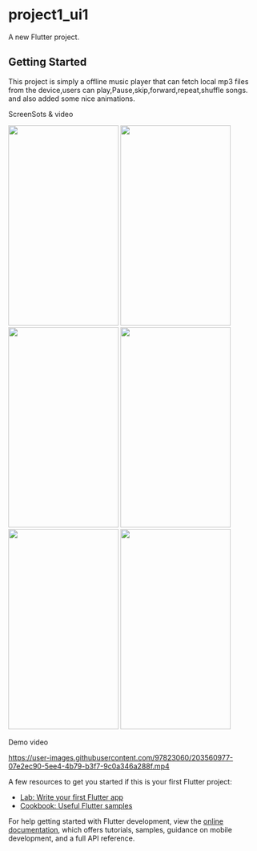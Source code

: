 # project1_ui1

A new Flutter project.

## Getting Started

This project is simply a offline music player that can fetch local mp3 files from the device,users can  play,Pause,skip,forward,repeat,shuffle songs.                        
and also added some nice animations.

ScreenSots & video



<!-- ![Screenshot_20221115-220641](https://user-images.githubusercontent.com/97823060/203565330-cd59a9ba-446d-4df2-bcb8-34fb3f834aad.png)
<img src="https://user-images.githubusercontent.com/97823060/203565330-cd59a9ba-446d-4df2-bcb8-34fb3f834aad.png" width="48" height="50" align="center"> -->

<img src="https://user-images.githubusercontent.com/97823060/203565330-cd59a9ba-446d-4df2-bcb8-34fb3f834aad.png" width="220" height="400">

<img src="https://user-images.githubusercontent.com/97823060/203565334-9be92bf7-0c3b-483f-af85-0614f55844f0.png" width="220" height="400">

<img src="https://user-images.githubusercontent.com/97823060/203565341-8ca48448-e29d-4e11-a9fb-675233f4f4f0.png" width="220" height="400">

<img src="https://user-images.githubusercontent.com/97823060/203565348-844cebe7-f2d5-481a-b39d-22efe9d6c11d.png" width="220" height="400">

<img src="https://user-images.githubusercontent.com/97823060/203565359-9d725273-a9e2-4ca1-ad7f-d27d9058dd48.png" width="220" height="400">

<img src="https://user-images.githubusercontent.com/97823060/203565373-7db3aa23-a8c7-49d8-927c-2c735e66e7b4.png" width="220" height="400">



<!-- ![Screenshot_20221115-220648](https://user-images.githubusercontent.com/97823060/203565334-9be92bf7-0c3b-483f-af85-0614f55844f0.png) -->

<!-- ![Screenshot_20221115-220657](https://user-images.githubusercontent.com/97823060/203565341-8ca48448-e29d-4e11-a9fb-675233f4f4f0.png) -->

<!-- ![Screenshot_20221115-220704](https://user-images.githubusercontent.com/97823060/203565348-844cebe7-f2d5-481a-b39d-22efe9d6c11d.png) -->

<!-- ![Screenshot_20221115-220707](https://user-images.githubusercontent.com/97823060/203565359-9d725273-a9e2-4ca1-ad7f-d27d9058dd48.png) -->

<!-- ![Screenshot_20221115-220725](https://user-images.githubusercontent.com/97823060/203565364-05a52929-5fd2-4652-b63d-03ca7e8bd79a.png) -->

<!-- ![Screenshot_20221115-220843](https://user-images.githubusercontent.com/97823060/203565373-7db3aa23-a8c7-49d8-927c-2c735e66e7b4.png) -->

Demo video

https://user-images.githubusercontent.com/97823060/203560977-07e2ec90-5ee4-4b79-b3f7-9c0a346a288f.mp4

A few resources to get you started if this is your first Flutter project:

- [Lab: Write your first Flutter app](https://docs.flutter.dev/get-started/codelab)
- [Cookbook: Useful Flutter samples](https://docs.flutter.dev/cookbook)

For help getting started with Flutter development, view the
[online documentation](https://docs.flutter.dev/), which offers tutorials,
samples, guidance on mobile development, and a full API reference.

